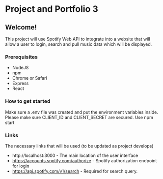 # Project and Portfolio 3

## Welcome!

This project will use Spotify Web API to integrate into a website that will allow a user to login, search and pull music data which will be displayed. 

### Prerequisites

- NodeJS
- npm
- Chrome or Safari
- Express
- React

### How to get started

Make sure a .env file was created and put the environment variables inside. 
Please make sure CLIENT_ID and CLIENT_SECRET are secured.
Use npm start

### Links
The necessary links that will be used (to be updated as project develops)
- http://localhost:3000 - The main location of the user interface
- https://accounts.spotify.com/authorize - Spotify authorization endpoint for login 
- https://api.spotify.com/v1/search - Required for search query.
